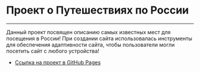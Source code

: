 # **Проект о Путешествиях по России**
-------------------------------------
Данный проект посвящен описанию самых известных мест для посещения в России!
При создании сайта использовалась инструменты для обеспечения адаптивности сайта, чтобы пользователи могли посетить сайт с любого устройства!


* [Ссылка на проект в GitHub Pages](https://www.figma.com/file/5S2WSbEFL6awjVWJ0NWL8Q/Sprint-3_-Russia-_-desktop-mobile?node-id=28503%3A0)


